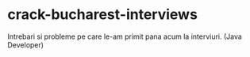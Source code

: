 # crack-bucharest-interviews
Intrebari si probleme pe care le-am primit pana acum la interviuri. (Java Developer)
